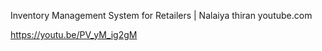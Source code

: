 Inventory Management System for Retailers | Nalaiya thiran
youtube.com

https://youtu.be/PV_yM_ig2gM
